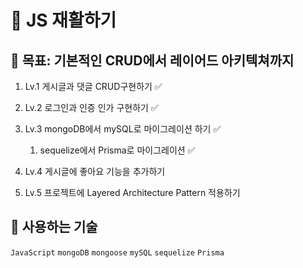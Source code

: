 # 💊 JS 재활하기

## 📌 목표: 기본적인 CRUD에서 레이어드 아키텍쳐까지

1. Lv.1 게시글과 댓글 CRUD구현하기 ✅

2. Lv.2 로그인과 인증 인가 구현하기 ✅

3. Lv.3 mongoDB에서 mySQL로 마이그레이션 하기 ✅

   1. sequelize에서 Prisma로 마이그레이션 ✅

4. Lv.4 게시글에 좋아요 기능을 추가하기

5. Lv.5 프로젝트에 Layered Architecture Pattern 적용하기

## 🔎 사용하는 기술

`JavaScript` `mongoDB` `mongoose` `mySQL` `sequelize` `Prisma`
